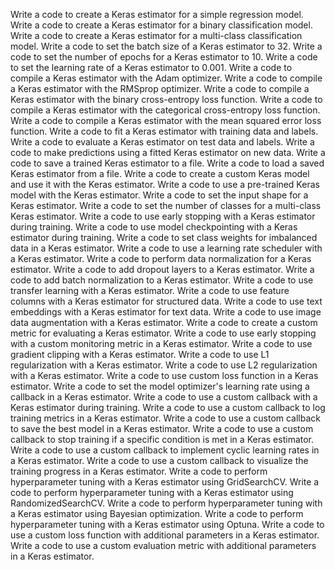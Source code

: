 Write a code to create a Keras estimator for a simple regression model.
Write a code to create a Keras estimator for a binary classification model.
Write a code to create a Keras estimator for a multi-class classification model.
Write a code to set the batch size of a Keras estimator to 32.
Write a code to set the number of epochs for a Keras estimator to 10.
Write a code to set the learning rate of a Keras estimator to 0.001.
Write a code to compile a Keras estimator with the Adam optimizer.
Write a code to compile a Keras estimator with the RMSprop optimizer.
Write a code to compile a Keras estimator with the binary cross-entropy loss function.
Write a code to compile a Keras estimator with the categorical cross-entropy loss function.
Write a code to compile a Keras estimator with the mean squared error loss function.
Write a code to fit a Keras estimator with training data and labels.
Write a code to evaluate a Keras estimator on test data and labels.
Write a code to make predictions using a fitted Keras estimator on new data.
Write a code to save a trained Keras estimator to a file.
Write a code to load a saved Keras estimator from a file.
Write a code to create a custom Keras model and use it with the Keras estimator.
Write a code to use a pre-trained Keras model with the Keras estimator.
Write a code to set the input shape for a Keras estimator.
Write a code to set the number of classes for a multi-class Keras estimator.
Write a code to use early stopping with a Keras estimator during training.
Write a code to use model checkpointing with a Keras estimator during training.
Write a code to set class weights for imbalanced data in a Keras estimator.
Write a code to use a learning rate scheduler with a Keras estimator.
Write a code to perform data normalization for a Keras estimator.
Write a code to add dropout layers to a Keras estimator.
Write a code to add batch normalization to a Keras estimator.
Write a code to use transfer learning with a Keras estimator.
Write a code to use feature columns with a Keras estimator for structured data.
Write a code to use text embeddings with a Keras estimator for text data.
Write a code to use image data augmentation with a Keras estimator.
Write a code to create a custom metric for evaluating a Keras estimator.
Write a code to use early stopping with a custom monitoring metric in a Keras estimator.
Write a code to use gradient clipping with a Keras estimator.
Write a code to use L1 regularization with a Keras estimator.
Write a code to use L2 regularization with a Keras estimator.
Write a code to use custom loss function in a Keras estimator.
Write a code to set the model optimizer's learning rate using a callback in a Keras estimator.
Write a code to use a custom callback with a Keras estimator during training.
Write a code to use a custom callback to log training metrics in a Keras estimator.
Write a code to use a custom callback to save the best model in a Keras estimator.
Write a code to use a custom callback to stop training if a specific condition is met in a Keras estimator.
Write a code to use a custom callback to implement cyclic learning rates in a Keras estimator.
Write a code to use a custom callback to visualize the training progress in a Keras estimator.
Write a code to perform hyperparameter tuning with a Keras estimator using GridSearchCV.
Write a code to perform hyperparameter tuning with a Keras estimator using RandomizedSearchCV.
Write a code to perform hyperparameter tuning with a Keras estimator using Bayesian optimization.
Write a code to perform hyperparameter tuning with a Keras estimator using Optuna.
Write a code to use a custom loss function with additional parameters in a Keras estimator.
Write a code to use a custom evaluation metric with additional parameters in a Keras estimator.